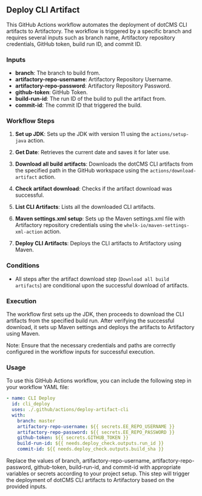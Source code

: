 ## Deploy CLI Artifact

This GitHub Actions workflow automates the deployment of dotCMS CLI artifacts to Artifactory. The workflow is triggered by a specific branch and requires several inputs such as branch name, Artifactory repository credentials, GitHub token, build run ID, and commit ID.

### Inputs

- **branch**: The branch to build from.
- **artifactory-repo-username**: Artifactory Repository Username.
- **artifactory-repo-password**: Artifactory Repository Password.
- **github-token**: GitHub Token.
- **build-run-id**: The run ID of the build to pull the artifact from.
- **commit-id**: The commit ID that triggered the build.

### Workflow Steps

1. **Set up JDK**: Sets up the JDK with version 11 using the `actions/setup-java` action.

2. **Get Date**: Retrieves the current date and saves it for later use.

3. **Download all build artifacts**: Downloads the dotCMS CLI artifacts from the specified path in the GitHub workspace using the `actions/download-artifact` action.

4. **Check artifact download**: Checks if the artifact download was successful.

5. **List CLI Artifacts**: Lists all the downloaded CLI artifacts.

6. **Maven settings.xml setup**: Sets up the Maven settings.xml file with Artifactory repository credentials using the `whelk-io/maven-settings-xml-action` action.

7. **Deploy CLI Artifacts**: Deploys the CLI artifacts to Artifactory using Maven.

### Conditions

- All steps after the artifact download step (`Download all build artifacts`) are conditional upon the successful download of artifacts.

### Execution

The workflow first sets up the JDK, then proceeds to download the CLI artifacts from the specified build run. After verifying the successful download, it sets up Maven settings and deploys the artifacts to Artifactory using Maven.

Note: Ensure that the necessary credentials and paths are correctly configured in the workflow inputs for successful execution.


### Usage

To use this GitHub Actions workflow, you can include the following step in your workflow YAML file:

```yaml
- name: CLI Deploy
  id: cli_deploy
  uses: ./.github/actions/deploy-artifact-cli
  with:
    branch: master
    artifactory-repo-username: ${{ secrets.EE_REPO_USERNAME }}
    artifactory-repo-password: ${{ secrets.EE_REPO_PASSWORD }}
    github-token: ${{ secrets.GITHUB_TOKEN }}
    build-run-id: ${{ needs.deploy_check.outputs.run_id }}
    commit-id: ${{ needs.deploy_check.outputs.build_sha }}
```
Replace the values of branch, artifactory-repo-username, artifactory-repo-password, github-token, build-run-id, and commit-id with appropriate variables or secrets according to your project setup. This step will trigger the deployment of dotCMS CLI artifacts to Artifactory based on the provided inputs.
